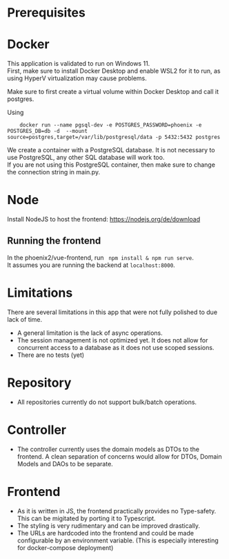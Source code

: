 # Prerequisites

# Docker
This application is validated to run on Windows 11.  
First, make sure to install Docker Desktop and enable WSL2 for it to run, as using HyperV virtualization may cause problems.  

Make sure to first create a virtual volume within Docker Desktop and call it postgres. 

Using 
````
    docker run --name pgsql-dev -e POSTGRES_PASSWORD=phoenix -e POSTGRES_DB=db -d  --mount source=postgres,target=/var/lib/postgresql/data -p 5432:5432 postgres
````

We create a container with a PostgreSQL database. It is not necessary to use PostgreSQL, any other SQL database will work too.  
If you are not using this PostgreSQL container, then make sure to change the connection string in main.py.

# Node
Install NodeJS to host the frontend: https://nodejs.org/de/download  

## Running the frontend  
In the phoenix2/vue-frontend, run ``` npm install & npm run serve```.  
It assumes you are running the backend at ```localhost:8000```.

# Limitations
There are several limitations in this app that were not fully polished to due lack of time.
- A general limitation is the lack of async operations.
- The session management is not optimized yet. It does not allow for concurrent access to a database as it does not use scoped sessions.  
- There are no tests (yet)

 # Repository
- All repositories currently do not support bulk/batch operations.

# Controller
- The controller currently uses the domain models as DTOs to the frontend. A clean separation of concerns would allow for DTOs, Domain Models and DAOs to be separate.

# Frontend
- As it is written in JS, the frontend practically provides no Type-safety.  This can be migitated by porting it to Typescript.  
- The styling is very rudimentary and can be improved drastically.  
- The URLs are hardcoded into the frontend and could be made configurable by an environment variable.  (This is especially interesting for docker-compose deployment)

